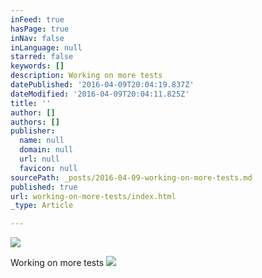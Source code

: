 ```yaml
---
inFeed: true
hasPage: true
inNav: false
inLanguage: null
starred: false
keywords: []
description: Working on more tests
datePublished: '2016-04-09T20:04:19.837Z'
dateModified: '2016-04-09T20:04:11.825Z'
title: ''
author: []
authors: []
publisher:
  name: null
  domain: null
  url: null
  favicon: null
sourcePath: _posts/2016-04-09-working-on-more-tests.md
published: true
url: working-on-more-tests/index.html
_type: Article

---
```

![](https://the-grid-user-content.s3-us-west-2.amazonaws.com/6191d37d-9d45-445f-8712-5f1ecdd2934a.jpg)

Working on more tests
![](https://the-grid-user-content.s3-us-west-2.amazonaws.com/efbf1031-edeb-400c-8a9b-6ec011cb4a53.jpg)